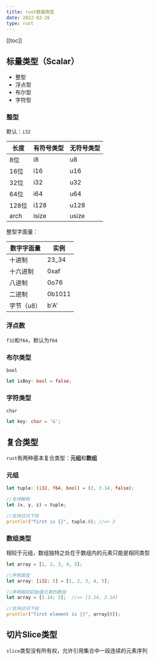 ```yaml
---
title: rust数据类型
date: 2022-02-26
type: rust
---
```


[[toc]]

## 标量类型（Scalar）

* 整型
* 浮点型
* 布尔型
* 字符型

### 整型

默认：`i32`

| 长度 | 有符号类型 | 无符号类型 |
| - | - | - |
| 8位  | i8        | u8     |
| 16位 | i16       | u16    |
| 32位 | i32       | u32    |
| 64位 | i64       | u64    |
| 128位| i128      | u128   |
| arch | isize     | usize  |

整型字面量：

| 数字字面量 | 实例 |
| - | - |
| 十进制 | 23_34|
| 十六进制 | 0xaf |
| 八进制 | 0o76 |
| 二进制 | 0b1011 |
| 字节（u8）| b'A' |

### 浮点数

`f32`和`f64`，默认为`f64`

### 布尔类型

`bool`

```rust
let isBoy: bool = false;
```

### 字符类型

`char`

```rust
let key: char = 'G';
```

## 复合类型

`rust`有两种基本复合类型：**元组**和**数组**

### 元组

```rust
let tuple: (i32, f64, bool) = (3, 3.14, false);

//支持解构
let (x, y, z) = tuple;

//支持访问下标
println!("first is {}", tuple.0); //=> 3
```

### 数组类型

相较于元组，数组独特之处在于数组内的元素只能是相同类型

```rust
let array = [1, 2, 3, 4, 5];

//声明类型
let array: [i32; 5] = [1, 2, 3, 4, 5];

//声明相同初始值元素的数组
let array = [3.14; 2];  //=> [3.14, 3.14]

//支持访问下标
println!("first element is {}", array[0]);
```

## 切片Slice类型

`slice`类型没有所有权，允许引用集合中一段连续的元素序列